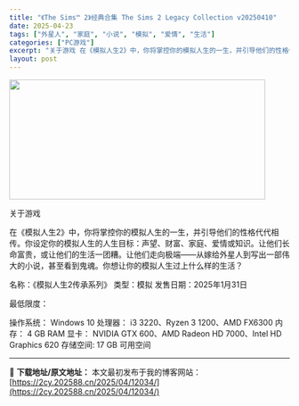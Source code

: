 ```yaml
---
title: "《The Sims™ 2》经典合集 The Sims 2 Legacy Collection v20250410"
date: 2025-04-23
tags: ["外星人", "家庭", "小说", "模拟", "爱情", "生活"]
categories: ["PC游戏"]
excerpt: "关于游戏 在《模拟人生2》中，你将掌控你的模拟人生的一生，并引导他们的性格代代相传。你设定你的模拟人生的人生目标：声望、财富、家庭、爱情或知识。让他们长命富贵，​​或让他们的生活一团糟。让他们走向极端——从嫁给外星人到写出一部伟大的小说，甚至看到鬼魂。你想让你的模拟人生过上什么样的生活？ 名称：《模&hellip;"
layout: post
---
```


<img class="aligncenter size-full wp-image-12028" src="https://2cy.202588.cn/wp-content/uploads/2025/04/2025042313350585.webp" alt="" width="460" height="215" />

关于游戏

在《模拟人生2》中，你将掌控你的模拟人生的一生，并引导他们的性格代代相传。你设定你的模拟人生的人生目标：声望、财富、家庭、爱情或知识。让他们长命富贵，​​或让他们的生活一团糟。让他们走向极端——从嫁给外星人到写出一部伟大的小说，甚至看到鬼魂。你想让你的模拟人生过上什么样的生活？

名称：《模拟人生2传承系列》
类型：模拟
发售日期：2025年1月31日

最低限度：

操作系统： Windows 10
处理器： i3 3220、Ryzen 3 1200、AMD FX6300
内存： 4 GB RAM
显卡： NVIDIA GTX 600、AMD Radeon HD 7000、Intel HD Graphics 620
存储空间: 17 GB 可用空间

---
📖 **下载地址/原文地址：** 本文最初发布于我的博客网站：[https://2cy.202588.cn/2025/04/12034/](https://2cy.202588.cn/2025/04/12034/)
